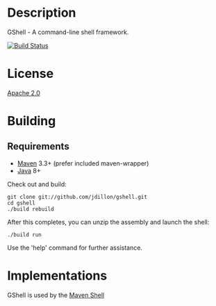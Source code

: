 <!--

    Copyright (c) 2009-present the original author or authors.

    Licensed under the Apache License, Version 2.0 (the "License");
    you may not use this file except in compliance with the License.
    You may obtain a copy of the License at

    http://www.apache.org/licenses/LICENSE-2.0

    Unless required by applicable law or agreed to in writing, software
    distributed under the License is distributed on an "AS IS" BASIS,
    WITHOUT WARRANTIES OR CONDITIONS OF ANY KIND, either express or implied.
    See the License for the specific language governing permissions and
    limitations under the License.

-->
# Description

GShell - A command-line shell framework.

[![Build Status](https://travis-ci.org/jdillon/gshell.svg?branch=master)](https://travis-ci.org/jdillon/gshell)

# License

[Apache 2.0](http://www.apache.org/licenses/LICENSE-2.0.html)

# Building

## Requirements

* [Maven](http://maven.apache.org) 3.3+ (prefer included maven-wrapper)
* [Java](http://java.oracle.com/) 8+

Check out and build:

    git clone git://github.com/jdillon/gshell.git
    cd gshell
    ./build rebuild

After this completes, you can unzip the assembly and launch the shell:

    ./build run

Use the 'help' command for further assistance.

# Implementations

GShell is used by the [Maven Shell](https://github.com/jdillon/mvnsh)
